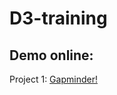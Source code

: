 # D3-training

## Demo online:

Project 1:
[Gapminder!](https://ricardor.github.io/D3-training/Udemy_course/5.10.0/index.html)
